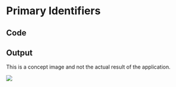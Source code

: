 # Primary Identifiers

## Code

<code-block src="entity-with-pi.txt"/>

## Output

<note>This is a concept image and not the actual result of the application.</note>

![](entity-with-pi.png)